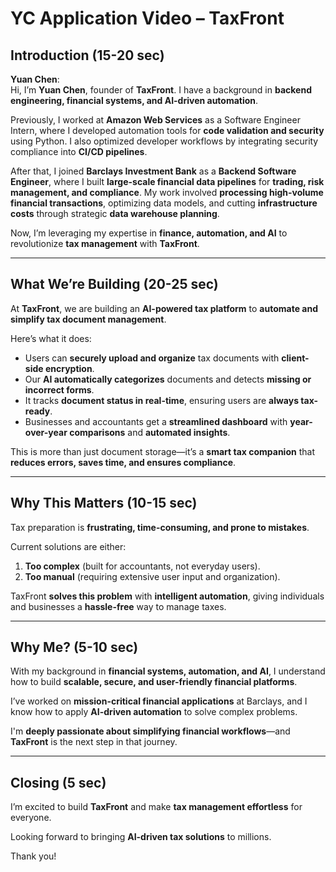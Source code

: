 # **YC Application Video – TaxFront**

## **Introduction (15-20 sec)**
**Yuan Chen**:  
Hi, I’m **Yuan Chen**, founder of **TaxFront**. I have a background in **backend engineering, financial systems, and AI-driven automation**.  

Previously, I worked at **Amazon Web Services** as a Software Engineer Intern, where I developed automation tools for **code validation and security** using Python. I also optimized developer workflows by integrating security compliance into **CI/CD pipelines**.  

After that, I joined **Barclays Investment Bank** as a **Backend Software Engineer**, where I built **large-scale financial data pipelines** for **trading, risk management, and compliance**. My work involved **processing high-volume financial transactions**, optimizing data models, and cutting **infrastructure costs** through strategic **data warehouse planning**.  

Now, I’m leveraging my expertise in **finance, automation, and AI** to revolutionize **tax management** with **TaxFront**.  

---

## **What We’re Building (20-25 sec)**
At **TaxFront**, we are building an **AI-powered tax platform** to **automate and simplify tax document management**.  

Here’s what it does:  
- Users can **securely upload and organize** tax documents with **client-side encryption**.  
- Our **AI automatically categorizes** documents and detects **missing or incorrect forms**.  
- It tracks **document status in real-time**, ensuring users are **always tax-ready**.  
- Businesses and accountants get a **streamlined dashboard** with **year-over-year comparisons** and **automated insights**.  

This is more than just document storage—it’s a **smart tax companion** that **reduces errors, saves time, and ensures compliance**.  

---

## **Why This Matters (10-15 sec)**
Tax preparation is **frustrating, time-consuming, and prone to mistakes**.  

Current solutions are either:  
1. **Too complex** (built for accountants, not everyday users).  
2. **Too manual** (requiring extensive user input and organization).  

TaxFront **solves this problem** with **intelligent automation**, giving individuals and businesses a **hassle-free** way to manage taxes.  

---

## **Why Me? (5-10 sec)**
With my background in **financial systems, automation, and AI**, I understand how to build **scalable, secure, and user-friendly financial platforms**.  

I’ve worked on **mission-critical financial applications** at Barclays, and I know how to apply **AI-driven automation** to solve complex problems.  

I'm **deeply passionate about simplifying financial workflows**—and **TaxFront** is the next step in that journey.  

---

## **Closing (5 sec)**
I’m excited to build **TaxFront** and make **tax management effortless** for everyone.  

Looking forward to bringing **AI-driven tax solutions** to millions.  

Thank you!  
